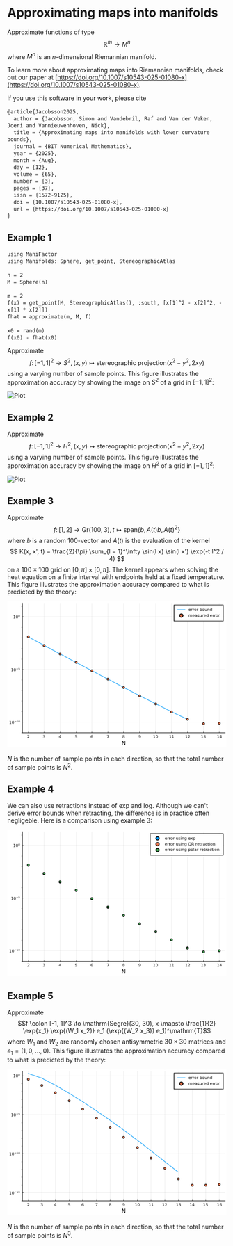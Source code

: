 # Approximating maps into manifolds

Approximate functions of type $$\mathbb{R}^m \to M^n$$ where $M^n$ is an $n$-dimensional Riemannian manifold.

To learn more about approximating maps into Riemannian manifolds, check out our paper at [https://doi.org/10.1007/s10543-025-01080-x](https://doi.org/10.1007/s10543-025-01080-x).

If you use this software in your work, please cite
```
@article{Jacobsson2025,
  author = {Jacobsson, Simon and Vandebril, Raf and Van der Veken, Joeri and Vannieuwenhoven, Nick},
  title = {Approximating maps into manifolds with lower curvature bounds},
  journal = {BIT Numerical Mathematics},
  year = {2025},
  month = {Aug},
  day = {12},
  volume = {65},
  number = {3},
  pages = {37},
  issn = {1572-9125},
  doi = {10.1007/s10543-025-01080-x},
  url = {https://doi.org/10.1007/s10543-025-01080-x}
}
```

## Example 1

```
using ManiFactor
using Manifolds: Sphere, get_point, StereographicAtlas

n = 2
M = Sphere(n)

m = 2
f(x) = get_point(M, StereographicAtlas(), :south, [x[1]^2 - x[2]^2, -x[1] * x[2]])
fhat = approximate(m, M, f)

x0 = rand(m)
f(x0) - fhat(x0)
```

Approximate
$$f \colon [-1, 1]^2 \to S^2, (x, y) \mapsto \mathrm{stereographic~projection}(x^2 - y^2, 2 x y)$$
using a varying number of sample points.
This figure illustrates the approximation accuracy by showing the image on $S^2$ of a grid in $[-1, 1]^2$:

![Plot](examples/Example1.png)


## Example 2

Approximate
$$f \colon [-1, 1]^2 \to H^2, (x, y) \mapsto \mathrm{stereographic~projection}(x^2 - y^2, 2 x y)$$
using a varying number of sample points.
This figure illustrates the approximation accuracy by showing the image on $H^2$ of a grid in $[-1, 1]^2$:

![Plot](examples/Example2.png)

## Example 3

Approximate
$$
f \colon [1, 2]  \to \mathrm{Gr}(100, 3), t \mapsto \mathrm{span}\{b, A(t) b, A(t)^2\}
$$
where $b$ is a random $100$-vector and $A(t)$ is the evaluation of the kernel
$$
K(x, x', t) = \frac{2}{\pi} \sum_{l = 1}^\infty \sin(l x) \sin(l x') \exp(-t l^2 / 4)
$$
on a $100 \times 100$ grid on $[0, \pi] \times [0, \pi]$.
The kernel appears when solving the heat equation on a finite interval with endpoints held at a fixed temperature.
This figure illustrates the approximation accuracy compared to what is predicted by the theory:

![Plot](examples/Example3.png)

$N$ is the number of sample points in each direction, so that the total number of sample points is $N^2$.

## Example 4

We can also use retractions instead of exp and log.
Although we can't derive error bounds when retracting, the difference is in practice often negligeble.
Here is a comparison using example 3:

![Plot](examples/Example4.png)

## Example 5

Approximate
$$f \colon [-1, 1]^3 \to \mathrm{Segre}(30, 30), x \mapsto \frac{1}{2} \exp{x_1} \exp{(W_1 x_2)} e_1 (\exp{(W_2 x_3)} e_1)^\mathrm{T}$$
where $W_1$ and $W_2$ are randomly chosen antisymmetric $30 \times 30$ matrices and $e_1 = (1, 0, \dots, 0)$.
This figure illustrates the approximation accuracy compared to what is predicted by the theory:

![Plot](examples/Example5.png)

$N$ is the number of sample points in each direction, so that the total number of sample points is $N^3$.
